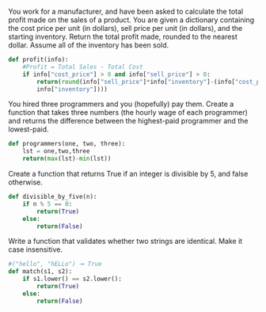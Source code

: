 You work for a manufacturer, and have been asked to calculate the total profit made on the sales of a product. You are given a dictionary containing the cost price per unit (in dollars), sell price per unit (in dollars), and the starting inventory. Return the total profit made, rounded to the nearest dollar. Assume all of the inventory has been sold.
```python
def profit(info):
	#Profit = Total Sales - Total Cost
	if info["cost_price"] > 0 and info["sell_price"] > 0:
		return(round(info["sell_price"]*info["inventory"]-(info["cost_price"]*
		info["inventory"])))
```

You hired three programmers and you (hopefully) pay them. Create a function that takes three numbers (the hourly wage of each programmer) and returns the difference between the highest-paid programmer and the lowest-paid.
```python
def programmers(one, two, three):
	lst = one,two,three
	return(max(lst)-min(lst))
```

Create a function that returns True if an integer is divisible by 5, and false otherwise.
```python
def divisible_by_five(n):
	if n % 5 == 0:
		return(True)
	else:
		return(False)
```

Write a function that validates whether two strings are identical. Make it case insensitive.
```python
#("hello", "hELLo") ➞ True
def match(s1, s2):
	if s1.lower() == s2.lower():
		return(True)
	else:
		return(False)
```


